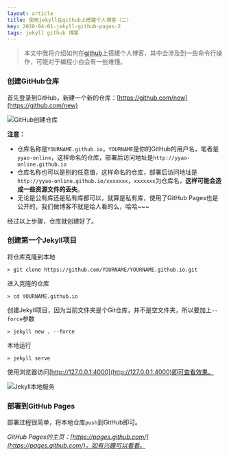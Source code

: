 ```yaml
---
layout: article
title: 使用jekyll在github上搭建个人博客（二）
key: 2020-04-01-jekyll-github-pages-2
tags: jekyll github 博客
---
```


> 本文中我将介绍如何在[github](https://github.com/)上搭建个人博客，其中会涉及到一些命令行操作，可能对于编程小白会有一些难懂。

### 创建GitHub仓库

首先登录到GitHub，新建一个新的仓库：[https://github.com/new](https://github.com/new)

![GitHub创建仓库](https://blog-yyao-online.oss-cn-hangzhou.aliyuncs.com/2020-04-01-jekyll-github-pages-2/GitHub%E5%88%9B%E5%BB%BA%E4%BB%93%E5%BA%93.jpg)

**注意：**
- 仓库名称是`YOURNAME.github.io`，`YOURNAME`是你的GitHub的用户名，笔者是`yyao-online`，这样命名的仓库，部署后访问地址是`http://yyao-online.github.io`
- 仓库名称也可以是别的任意值，这样命名的仓库，部署后访问地址是`http://yyao-online.github.io/xxxxxxx`，`xxxxxxx`为仓库名，**这样可能会造成一些资源文件的丢失**。
- 无论是公有库还是私有库都可以，就算是私有库，使用了GitHub Pages也是公开的，我们做博客不就是给人看的么，哈哈~~~

经过以上步骤，仓库就创建好了。

### 创建第一个Jekyll项目

将仓库克隆到本地
```shell
> git clone https://github.com/YOURNAME/YOURNAME.github.io.git
```

进入克隆的仓库
```shell
> cd YOURNAME.github.io
```

创建Jekyll项目，因为当前文件夹是个Git仓库，并不是空文件夹，所以要加上`--force`参数
```shell
> jekyll new . --force
```

本地运行
```shell
> jekyll serve
```

使用浏览器访问[http://127.0.0.1:4000](http://127.0.0.1:4000)即可查看效果。

![Jekyll本地服务](https://blog-yyao-online.oss-cn-hangzhou.aliyuncs.com/2020-04-01-jekyll-github-pages-2/Jekyll%E6%9C%AC%E5%9C%B0%E6%9C%8D%E5%8A%A1.jpg)

### 部署到GitHub Pages

部署过程很简单，将本地仓库`push`到GitHub即可。

_GitHub Pages的主页：[https://pages.github.com/](https://pages.github.com/)，如有兴趣可以看看。_
